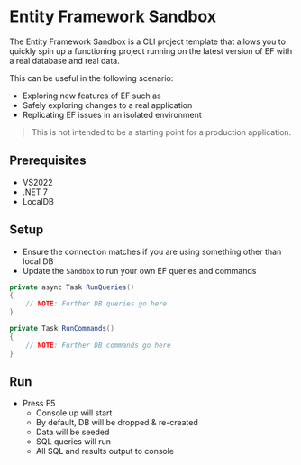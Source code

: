 # Entity Framework Sandbox

The Entity Framework Sandbox is a CLI project template that allows you to quickly spin up a functioning project running on the latest version of EF with a real database and real data.

This can be useful in the following scenario:

- Exploring new features of EF such as
- Safely exploring changes to a real application
- Replicating EF issues in an isolated environment

> This is not intended to be a starting point for a production application.

## Prerequisites

- VS2022
- .NET 7
- LocalDB

## Setup

- Ensure the connection matches if you are using something other than local DB
- Update the `Sandbox` to run your own EF queries and commands

```csharp
private async Task RunQueries()
{
    // NOTE: Further DB queries go here
}
```

```csharp
private Task RunCommands()
{
    // NOTE: Further DB commands go here
}
```

## Run

- Press F5
  - Console up will start
  - By default, DB will be dropped & re-created
  - Data will be seeded
  - SQL queries will run
  - All SQL and results output to console